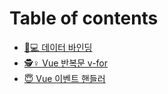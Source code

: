 # Table of contents

* [👩💻 데이터 바인딩](README.md)
* [🕵♀ Vue 반복문 v-for](vue-v-for.md)
* [😇 Vue 이벤트 핸들러](vue.md)

